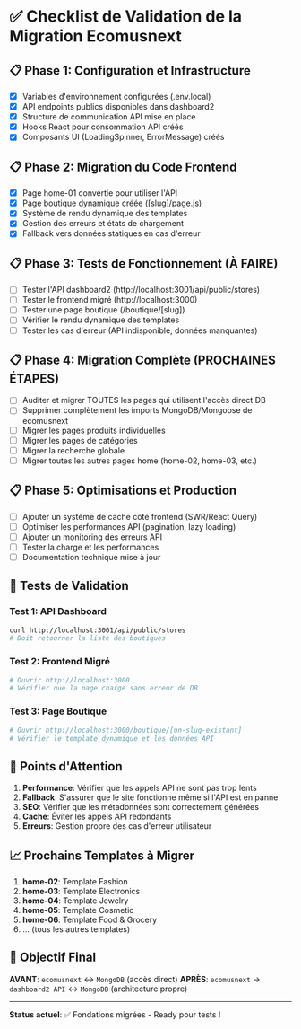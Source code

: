 # ✅ Checklist de Validation de la Migration Ecomusnext

## 📋 Phase 1: Configuration et Infrastructure
- [x] Variables d'environnement configurées (.env.local)
- [x] API endpoints publics disponibles dans dashboard2
- [x] Structure de communication API mise en place
- [x] Hooks React pour consommation API créés
- [x] Composants UI (LoadingSpinner, ErrorMessage) créés

## 📋 Phase 2: Migration du Code Frontend
- [x] Page home-01 convertie pour utiliser l'API
- [x] Page boutique dynamique créée ([slug]/page.js)
- [x] Système de rendu dynamique des templates
- [x] Gestion des erreurs et états de chargement
- [x] Fallback vers données statiques en cas d'erreur

## 📋 Phase 3: Tests de Fonctionnement (À FAIRE)
- [ ] Tester l'API dashboard2 (http://localhost:3001/api/public/stores)
- [ ] Tester le frontend migré (http://localhost:3000)
- [ ] Tester une page boutique (/boutique/[slug])
- [ ] Vérifier le rendu dynamique des templates
- [ ] Tester les cas d'erreur (API indisponible, données manquantes)

## 📋 Phase 4: Migration Complète (PROCHAINES ÉTAPES)
- [ ] Auditer et migrer TOUTES les pages qui utilisent l'accès direct DB
- [ ] Supprimer complètement les imports MongoDB/Mongoose de ecomusnext
- [ ] Migrer les pages produits individuelles
- [ ] Migrer les pages de catégories
- [ ] Migrer la recherche globale
- [ ] Migrer toutes les autres pages home (home-02, home-03, etc.)

## 📋 Phase 5: Optimisations et Production
- [ ] Ajouter un système de cache côté frontend (SWR/React Query)
- [ ] Optimiser les performances API (pagination, lazy loading)
- [ ] Ajouter un monitoring des erreurs API
- [ ] Tester la charge et les performances
- [ ] Documentation technique mise à jour

## 🧪 Tests de Validation

### Test 1: API Dashboard
```bash
curl http://localhost:3001/api/public/stores
# Doit retourner la liste des boutiques
```

### Test 2: Frontend Migré  
```bash
# Ouvrir http://localhost:3000
# Vérifier que la page charge sans erreur de DB
```

### Test 3: Page Boutique
```bash
# Ouvrir http://localhost:3000/boutique/[un-slug-existant]
# Vérifier le template dynamique et les données API
```

## 🚨 Points d'Attention

1. **Performance**: Vérifier que les appels API ne sont pas trop lents
2. **Fallback**: S'assurer que le site fonctionne même si l'API est en panne
3. **SEO**: Vérifier que les métadonnées sont correctement générées
4. **Cache**: Éviter les appels API redondants
5. **Erreurs**: Gestion propre des cas d'erreur utilisateur

## 📈 Prochains Templates à Migrer

1. **home-02**: Template Fashion
2. **home-03**: Template Electronics  
3. **home-04**: Template Jewelry
4. **home-05**: Template Cosmetic
5. **home-06**: Template Food & Grocery
6. ... (tous les autres templates)

## 🎯 Objectif Final

**AVANT**: `ecomusnext` ↔ `MongoDB` (accès direct)
**APRÈS**: `ecomusnext` → `dashboard2 API` ↔ `MongoDB` (architecture propre)

---

**Status actuel**: ✅ Fondations migrées - Ready pour tests !
